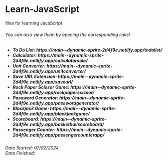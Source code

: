 # Learn-JavaScript
files for learning JavaScript

<h6>You can also view them by opening the corresponding links! </h6>
<h5>
  <ul>
    <li>To Do List: https://main--dynamic-sprite-2d4f9e.netlify.app/todolist/</li>
    <li>Calculator: https://main--dynamic-sprite-2d4f9e.netlify.app/calculatorsolo/</li>
    <li>Unit Converter: https://main--dynamic-sprite-2d4f9e.netlify.app/unitconverter/</li>
    <li>Save URL Extension: https://main--dynamic-sprite-2d4f9e.netlify.app/saveurl/</li>
    <li>Rock Paper Scissor Game: https://main--dynamic-sprite-2d4f9e.netlify.app/rockpaperscissor/</li>
    <li>Password Generator: https://main--dynamic-sprite-2d4f9e.netlify.app/passwordgenerator/</li>
    <li>Blackjack Game: https://main--dynamic-sprite-2d4f9e.netlify.app/blackjackgame/</li>
    <li>Scoreboard: https://main--dynamic-sprite-2d4f9e.netlify.app/basketballscoreboard/</li>
    <li>Passenger Counter: https://main--dynamic-sprite-2d4f9e.netlify.app/passengercounterapp/</li>
    

  </ul>
</h5>



<h6> Date Started: 07/02/2024 <br>
Date Finished: </h6>

